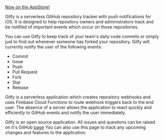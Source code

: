 [Now on the AppStore!](https://itunes.apple.com/app/gitfy/id1429969252?mt=8&ign-mpt=uo%3D2)

Gitfy is a serverless GitHub repository tracker with push notifications for iOS. It is designed to help repository owners and administrators track and be notified of important events which occur on those repositories.

You can use Gitfy to keep track of your team's daily code commits or simply just to find out whenever someone has forked your repository. Gitfy will currently notify the user of the following events:

* Commit
* Issue
* Push
* Pull Request
* Fork
* Star
* Release

Gitfy is a serverless application which creates repository webhooks and uses Firebase Cloud Functions to route webhook triggers back to the end user. The absence of a server allows the application to react quickly and efficiently to GitHub events and notify the user immediately.

Gitfy is an open source application. All issues and questions can be raised on it's GitHub [page](github.com/ashwinswaroop/Gitfy)
You can also use this page to track any upcoming changes and features to the application.

